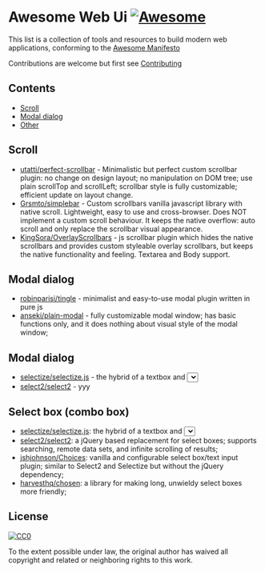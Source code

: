 # Awesome Web Ui [![Awesome](https://cdn.rawgit.com/sindresorhus/awesome/d7305f38d29fed78fa85652e3a63e154dd8e8829/media/badge.svg)](https://github.com/sindresorhus/awesome)

This list is a collection of tools and resources to build modern web applications, conforming to the [Awesome Manifesto](https://github.com/sindresorhus/awesome/blob/master/awesome.md)

Contributions are welcome but first see [Contributing](#contributing)

## Contents

- [Scroll](#scroll)
- [Modal dialog](#modal-dialog)
- [Other](#other)


## Scroll

- [utatti/perfect-scrollbar](https://github.com/utatti/perfect-scrollbar) - Minimalistic but perfect custom scrollbar plugin: no change on design layout; no manipulation on DOM tree; use plain scrollTop and scrollLeft; scrollbar style is fully customizable; efficient update on layout change.
- [Grsmto/simplebar](https://github.com/Grsmto/simplebar) - Custom scrollbars vanilla javascript library with native scroll. Lightweight, easy to use and cross-browser. Does NOT implement a custom scroll behaviour. It keeps the native overflow: auto scroll and only replace the scrollbar visual appearance.
- [KingSora/OverlayScrollbars](https://github.com/KingSora/OverlayScrollbars) - js scrollbar plugin which hides the native scrollbars and provides custom styleable overlay scrollbars, but keeps the native functionality and feeling. Textarea and Body support.



## Modal dialog

- [robinparisi/tingle](https://github.com/robinparisi/tingle) - minimalist and easy-to-use modal plugin written in pure js
- [anseki/plain-modal](https://github.com/anseki/plain-modal) - fully customizable modal window; has basic functions only, and it does nothing about visual style of the modal window;



## Modal dialog

- [selectize/selectize.js](https://github.com/selectize/selectize.js) - the hybrid of a textbox and <select> box. It's jQuery based and it has autocomplete and native-feeling keyboard navigation; useful for tagging, contact lists, etc
- [select2/select2](https://github.com/select2/select2) - yyy



## Select box (combo box)

- [selectize/selectize.js](https://github.com/selectize/selectize.js): the hybrid of a textbox and <select> box. It's jQuery based and it has autocomplete and native-feeling keyboard navigation; useful for tagging, contact lists, etc;
- [select2/select2](https://github.com/select2/select2): a jQuery based replacement for select boxes; supports searching, remote data sets, and infinite scrolling of results;
- [jshjohnson/Choices](https://github.com/jshjohnson/Choices): vanilla and configurable select box/text input plugin; similar to Select2 and Selectize but without the jQuery dependency;
- [harvesthq/chosen](https://github.com/harvesthq/chosen): a library for making long, unwieldy select boxes more friendly;



## License

[![CC0](http://mirrors.creativecommons.org/presskit/buttons/88x31/svg/cc-zero.svg)](https://creativecommons.org/publicdomain/zero/1.0/)

To the extent possible under law, the original author has waived all copyright and related or neighboring rights to this work.
